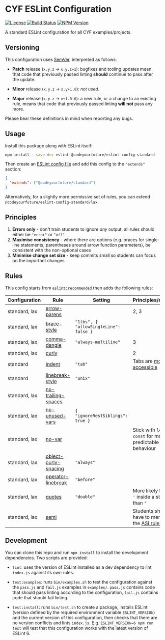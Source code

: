 # CYF ESLint Configuration

[![License](https://img.shields.io/npm/l/@codeyourfuture/eslint-config-standard.svg)](https://github.com/CodeYourFuture/eslint-config-standard/blob/master/LICENSE)
[![Build Status](https://github.com/CodeYourFuture/eslint-config-standard/workflows/Node.js%20CI/badge.svg)](https://github.com/CodeYourFuture/eslint-config-standard/actions)
[![NPM Version](https://img.shields.io/npm/v/@codeyourfuture/eslint-config-standard.svg)](https://www.npmjs.com/package/@codeyourfuture/eslint-config-standard)

A standard ESLint configuration for all CYF examples/projects.

## Versioning

This configuration uses [SemVer], interpreted as follows:

  - **Patch** release (`x.y.z` -> `x.y.z+1`): bugfixes and tooling updates mean that code that previously passed
    linting **should** continue to pass after the update.

  - **Minor** release (`x.y.z` -> `x.y+1.0`): *not used*.

  - **Major** release (`x.y.z` -> `x+1.0.0`): a new rule, or a change to an existing rule, means that code that
    previously passed linting **will not** pass any more.

Please bear these definitions in mind when reporting any bugs.

## Usage

Install this package along with ESLint itself:

```bash
npm install --save-dev eslint @codeyourfuture/eslint-config-standard
```

Then create an [ESLint config file] and add this config to the `"extends"` section:

```json
{
  "extends": ["@codeyourfuture/standard"]
}
```

Alternatively, for a slightly more permissive set of rules, you can extend `@codeyourfuture/eslint-config-standard/lax`.

## Principles

 1. **Errors only** - don't train students to ignore *any* output, all rules should either be `"error"` or `"off"`
 2. **Maximise consistency** - where there are options (e.g. braces for single-line statements, parentheses around arrow function parameters), be consistent with the non-optional cases
 3. **Minimise change set size** - keep commits small so students can focus on the important changes

## Rules

This config starts from [`eslint:recommended`][1] then adds the following rules:

| Configuration| Rule | Setting | Principles/rationale |
|---|---|---|---|
| standard, lax | [arrow-parens] | | 2, 3 |
| standard, lax | [brace-style] | `"1tbs", { "allowSingleLine": false }` | |
| standard, lax | [comma-dangle] | `"always-multiline"` | 3 |
| standard, lax | [curly] | | 2 |
| standard | [indent] | `"tab"` | Tabs are [more accessible][2] |
| standard | [linebreak-style] | `"unix"` | |
| standard, lax | [no-trailing-spaces] | | |
| standard, lax | [no-unused-vars] | `{ "ignoreRestSiblings": true }` | |
| standard, lax | [no-var] | | Stick with `let` and `const` for more predictable behaviour |
| standard, lax | [object-curly-spacing] | `"always"` | |
| standard, lax | [operator-linebreak] | `"before"` | |
| standard, lax | [quotes] | `"double"` | More likely to need `'` inside a string than `"` |
| standard, lax | [semi] | | Students shouldn't have to memorise the [ASI rules] |

## Development

You can clone this repo and run `npm install` to install the development dependencies. Two scripts are provided:

  - `lint`: uses the version of ESLint installed as a dev dependency to lint `index.js` against its own rules.

  - `test:examples`: runs `bin/examples.sh` to test the configuration against the `pass.js` and `fail.js` examples
    in `examples/`. `pass.js` contains code that should pass linting according to the configuration, `fail.js`
    contains code that should fail linting.

  - `test:install`: runs `bin/test.sh` to create a package, installs ESLint (version defined by the required
    environment variable `ESLINT_VERSION`) and the current version of this configuration, then checks that there are
    no version conflicts and lints `index.js`. E.g. `ESLINT_VERSION=6 npm run test` will test that this configuration
    works with the latest version of ESLint 6.

  [1]: https://eslint.org/docs/user-guide/configuring#using-eslintrecommended
  [2]: https://www.reddit.com/r/javascript/comments/c8drjo/nobody_talks_about_the_real_reason_to_use_tabs/

  [arrow-parens]: https://eslint.org/docs/rules/arrow-parens
  [ASI rules]: https://developer.mozilla.org/en-US/docs/Web/JavaScript/Reference/Lexical_grammar#Automatic_semicolon_insertion
  [brace-style]: https://eslint.org/docs/rules/brace-style
  [comma-dangle]: https://eslint.org/docs/rules/comma-dangle
  [curly]: https://eslint.org/docs/rules/curly
  [ESLint config file]: https://eslint.org/docs/user-guide/configuring
  [indent]: https://eslint.org/docs/rules/indent
  [linebreak-style]: https://eslint.org/docs/rules/linebreak-style
  [no-trailing-spaces]: https://eslint.org/docs/rules/no-trailing-spaces
  [no-unused-vars]: https://eslint.org/docs/rules/no-unused-vars
  [no-var]: https://eslint.org/docs/rules/no-var
  [object-curly-spacing]: https://eslint.org/docs/rules/object-curly-spacing
  [operator-linebreak]: https://eslint.org/docs/rules/operator-linebreak
  [quotes]: https://eslint.org/docs/rules/quotes
  [semi]: https://eslint.org/docs/rules/semi
  [SemVer]: https://semver.org/

